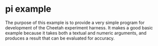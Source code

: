 # pi example

The purpose of this example is to provide a very simple program for
development of the Cheetah experiment harness. It makes a good basic
example because it takes both a textual and numeric arguments, and
produces a result that can be evaluated for accuracy.
